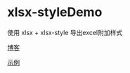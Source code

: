 # xlsx-styleDemo
使用 xlsx + xlsx-style 导出excel附加样式

[博客](https://blog.cqhpoldi.com/?p=650)

[示例](https://cqhpoldi.com/exportExcelDemo/index.html)